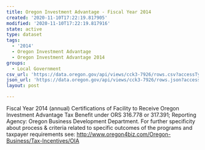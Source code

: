 ```yaml
---
title: Oregon Investment Advantage - Fiscal Year 2014
created: '2020-11-10T17:22:19.817905'
modified: '2020-11-10T17:22:19.817916'
state: active
type: dataset
tags:
  - '2014'
  - Oregon Investment Advantage
  - Oregon Investment Advantage 2014
groups:
  - Local Government
csv_url: 'https://data.oregon.gov/api/views/cck3-7926/rows.csv?accessType=DOWNLOAD'
json_url: 'https://data.oregon.gov/api/views/cck3-7926/rows.json?accessType=DOWNLOAD'
layout: post

---
```

Fiscal Year 2014 (annual) Certifications of Facility to Receive Oregon Investment Advantage Tax Benefit under ORS 316.778 or 317.391; Reporting Agency: Oregon Business Development Department. For further specificity about process & criteria related to specific outcomes of the programs and taxpayer requirements see: 
http://www.oregon4biz.com/Oregon-Business/Tax-Incentives/OIA
